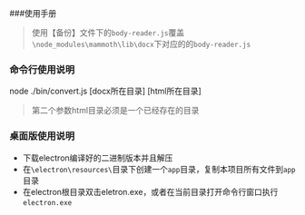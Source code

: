 ###使用手册

> 使用【备份】文件下的`body-reader.js`覆盖`\node_modules\mammoth\lib\docx`下对应的的`body-reader.js`

### 命令行使用说明

node ./bin/convert.js [docx所在目录] [html所在目录]

> 第二个参数html目录必须是一个已经存在的目录


### 桌面版使用说明

* 下载electron编译好的二进制版本并且解压
* 在`\electron\resources\`目录下创建一个`app`目录，复制本项目所有文件到`app`目录
* 在electron根目录双击eletron.exe，或者在当前目录打开命令行窗口执行`electron.exe`





